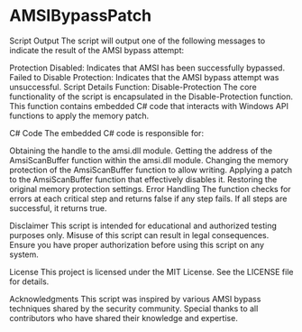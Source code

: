 # AMSIBypassPatch

Script Output
The script will output one of the following messages to indicate the result of the AMSI bypass attempt:

Protection Disabled: Indicates that AMSI has been successfully bypassed.
Failed to Disable Protection: Indicates that the AMSI bypass attempt was unsuccessful.
Script Details
Function: Disable-Protection
The core functionality of the script is encapsulated in the Disable-Protection function. This function contains embedded C# code that interacts with Windows API functions to apply the memory patch.

C# Code
The embedded C# code is responsible for:

Obtaining the handle to the amsi.dll module.
Getting the address of the AmsiScanBuffer function within the amsi.dll module.
Changing the memory protection of the AmsiScanBuffer function to allow writing.
Applying a patch to the AmsiScanBuffer function that effectively disables it.
Restoring the original memory protection settings.
Error Handling
The function checks for errors at each critical step and returns false if any step fails. If all steps are successful, it returns true.

Disclaimer
This script is intended for educational and authorized testing purposes only. Misuse of this script can result in legal consequences. Ensure you have proper authorization before using this script on any system.

License
This project is licensed under the MIT License. See the LICENSE file for details.

Acknowledgments
This script was inspired by various AMSI bypass techniques shared by the security community. Special thanks to all contributors who have shared their knowledge and expertise.
